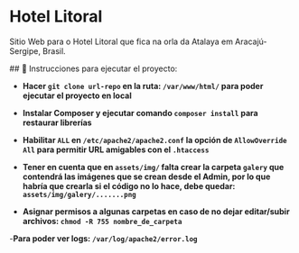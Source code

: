 # Hotel Litoral

Sitio Web para o Hotel Litoral que fica na orla da Atalaya em Aracajú- Sergipe, Brasil.

\## 📁 Instrucciones para ejecutar el proyecto:

- **Hacer `git clone url-repo` en la ruta: `/var/www/html/` para poder ejecutar el proyecto en local**

- **Instalar Composer y ejecutar comando `composer install` para restaurar librerías**

- **Habilitar `ALL` en `/etc/apache2/apache2.conf` la opción de `AllowOverride All` para permitir URL amigables con el `.htaccess`**

- **Tener en cuenta que en `assets/img/` falta crear la carpeta `galery` que contendrá las imágenes que se crean desde el Admin, por lo que habría que crearla si el código no lo hace, debe quedar: `assets/img/galery/.......png`**

- **Asignar permisos a algunas carpetas en caso de no dejar editar/subir archivos: `chmod -R 755 nombre_de_carpeta`**

-**Para poder ver logs: `/var/log/apache2/error.log`**
